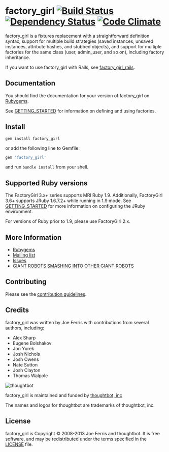 # factory_girl [![Build Status](https://secure.travis-ci.org/thoughtbot/factory_girl.png)](http://travis-ci.org/thoughtbot/factory_girl?branch=master) [![Dependency Status](https://gemnasium.com/thoughtbot/factory_girl.png)](https://gemnasium.com/thoughtbot/factory_girl) [![Code Climate](https://codeclimate.com/github/thoughtbot/factory_girl.png)](https://codeclimate.com/github/thoughtbot/factory_girl)

factory_girl is a fixtures replacement with a straightforward definition syntax, support for multiple build strategies (saved instances, unsaved instances, attribute hashes, and stubbed objects), and support for multiple factories for the same class (user, admin_user, and so on), including factory inheritance.

If you want to use factory_girl with Rails, see
[factory_girl_rails](https://github.com/thoughtbot/factory_girl_rails).

Documentation
-------------

You should find the documentation for your version of factory_girl on [Rubygems](https://rubygems.org/gems/factory_girl).

See [GETTING_STARTED](https://github.com/thoughtbot/factory_girl/blob/master/GETTING_STARTED.md) for information on defining and using factories.

Install
--------

```shell
gem install factory_girl
```
or add the following line to Gemfile:

```ruby
gem 'factory_girl'
```
and run `bundle install` from your shell.

Supported Ruby versions
-----------------------

The FactoryGirl 3.x+ series supports MRI Ruby 1.9. Additionally, FactoryGirl
3.6+ supports JRuby 1.6.7.2+ while running in 1.9 mode. See
[GETTING_STARTED](https://github.com/thoughtbot/factory_girl/blob/master/GETTING_STARTED.md)
for more information on configuring the JRuby environment.

For versions of Ruby prior to 1.9, please use FactoryGirl 2.x.

More Information
----------------

* [Rubygems](https://rubygems.org/gems/factory_girl)
* [Mailing list](http://groups.google.com/group/factory_girl)
* [Issues](https://github.com/thoughtbot/factory_girl/issues)
* [GIANT ROBOTS SMASHING INTO OTHER GIANT ROBOTS](http://robots.thoughtbot.com/)

Contributing
------------

Please see the [contribution guidelines](https://github.com/thoughtbot/factory_girl/blob/master/CONTRIBUTION_GUIDELINES.md).

Credits
-------

factory_girl was written by Joe Ferris with contributions from several authors, including:

* Alex Sharp
* Eugene Bolshakov
* Jon Yurek
* Josh Nichols
* Josh Owens
* Nate Sutton
* Josh Clayton
* Thomas Walpole

![thoughtbot](http://thoughtbot.com/assets/tm/logo.png)

factory_girl is maintained and funded by [thoughtbot, inc](http://thoughtbot.com/community)

The names and logos for thoughtbot are trademarks of thoughtbot, inc.

License
-------

factory_girl is Copyright © 2008-2013 Joe Ferris and thoughtbot. It is free software, and may be redistributed under the terms specified in the [LICENSE](https://github.com/thoughtbot/factory_girl/blob/master/LICENSE) file.
